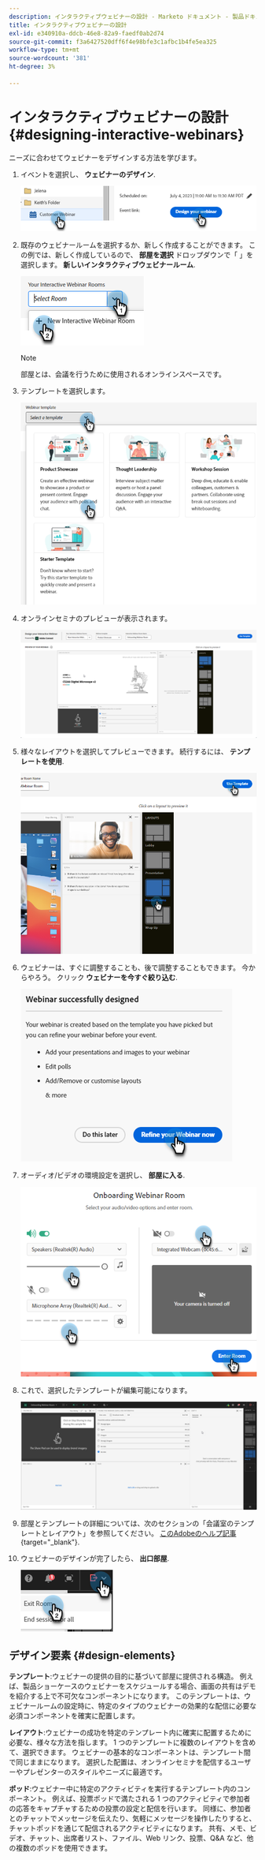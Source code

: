 ```yaml
---
description: インタラクティブウェビナーの設計 - Marketo ドキュメント - 製品ドキュメント
title: インタラクティブウェビナーの設計
exl-id: e340910a-ddcb-46e8-82a9-faedf0ab2d74
source-git-commit: f3a6427520dff6f4e98bfe3c1afbc1b4fe5ea325
workflow-type: tm+mt
source-wordcount: '381'
ht-degree: 3%

---
```


# インタラクティブウェビナーの設計 {#designing-interactive-webinars}

ニーズに合わせてウェビナーをデザインする方法を学びます。

1. イベントを選択し、 **ウェビナーのデザイン**.

   ![](assets/designing-interactive-webinars-1.png)

1. 既存のウェビナールームを選択するか、新しく作成することができます。 この例では、新しく作成しているので、 **部屋を選択** ドロップダウンで「 」を選択します。 **新しいインタラクティブウェビナールーム**.

   ![](assets/designing-interactive-webinars-2.png)

   >[!NOTE]
   >
   >部屋とは、会議を行うために使用されるオンラインスペースです。

1. テンプレートを選択します。

   ![](assets/designing-interactive-webinars-3.png)

1. オンラインセミナのプレビューが表示されます。

   ![](assets/designing-interactive-webinars-4.png)

1. 様々なレイアウトを選択してプレビューできます。 続行するには、 **テンプレートを使用**.

   ![](assets/designing-interactive-webinars-5.png)

1. ウェビナーは、すぐに調整することも、後で調整することもできます。 今からやろう。 クリック **ウェビナーを今すぐ絞り込む**.

   ![](assets/designing-interactive-webinars-6.png)

1. オーディオ/ビデオの環境設定を選択し、 **部屋に入る**.

   ![](assets/designing-interactive-webinars-7.png)

1. これで、選択したテンプレートが編集可能になります。

   ![](assets/designing-interactive-webinars-8.png)

1. 部屋とテンプレートの詳細については、次のセクションの「会議室のテンプレートとレイアウト」を参照してください。 [このAdobeのヘルプ記事](https://helpx.adobe.com/in/adobe-connect/using/creating-arranging-meetings.html#creating_and_arranging_meetings){target="_blank"}.

1. ウェビナーのデザインが完了したら、 **出口部屋**.

   ![](assets/designing-interactive-webinars-9.png)

## デザイン要素 {#design-elements}

**テンプレート**:ウェビナーの提供の目的に基づいて部屋に提供される構造。 例えば、製品ショーケースのウェビナーをスケジュールする場合、画面の共有はデモを紹介する上で不可欠なコンポーネントになります。 このテンプレートは、ウェビナールームの設定時に、特定のタイプのウェビナーの効果的な配信に必要な必須コンポーネントを確実に配置します。

**レイアウト**:ウェビナーの成功を特定のテンプレート内に確実に配置するために必要な、様々な方法を指します。 1 つのテンプレートに複数のレイアウトを含めて、選択できます。 ウェビナーの基本的なコンポーネントは、テンプレート間で同じままになります。 選択した配置は、オンラインセミナを配信するユーザーやプレゼンターのスタイルやニーズに最適です。

**ポッド**:ウェビナー中に特定のアクティビティを実行するテンプレート内のコンポーネント。 例えば、投票ポッドで満たされる 1 つのアクティビティで参加者の応答をキャプチャするための投票の設定と配信を行います。 同様に、参加者とのチャットでメッセージを伝えたり、気軽にメッセージを操作したりすると、チャットポッドを通じて配信されるアクティビティになります。 共有、メモ、ビデオ、チャット、出席者リスト、ファイル、Web リンク、投票、Q&amp;A など、他の複数のポッドを使用できます。
